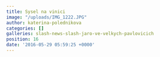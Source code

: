 ```yaml
---
title: Sysel na vinici
image: "/uploads/IMG_1222.JPG"
author: katerina-polednikova
categories: []
galleries: slash-news-slash-jaro-ve-velkych-pavlovicich
position: 16
date: '2016-05-29 05:59:25 +0000'
---
```


